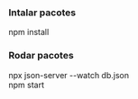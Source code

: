 ### Intalar pacotes
npm install

### Rodar pacotes
npx json-server --watch db.json</br>
npm start <!-- O npm start está pre-setado para rodar na porta 3001 -->
